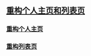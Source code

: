 ##  [重构个人主页和列表页]()
### [重构个人主页](http://www.xxblog.site/itxiuzhen/cssXZ/Stage-four/task-2/mypage.html)
### [重构列表页](http://www.xxblog.site/itxiuzhen/cssXZ/Stage-four/task-2/mylist.html)

